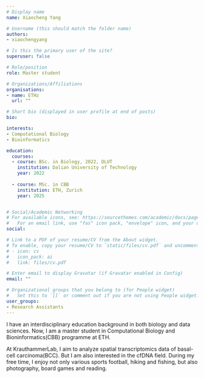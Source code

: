 ```yaml
---
# Display name
name: Xiaocheng Yang

# Username (this should match the folder name)
authors:
- xiaochengyang

# Is this the primary user of the site?
superuser: false

# Role/position
role: Master student

# Organizations/Affiliations
organisations:
- name: ETHz
  url: ""

# Short bio (displayed in user profile at end of posts)
bio: 

interests:
- Computational Biology
- Bioinformatics

education:
  courses:
  - course: BSc. in Biology, 2022, DLUT
    institution: Dalian University of Technology
    year: 2022
    
  - course: MSc. in CBB
    institution: ETH, Zurich
    year: 2025 


# Social/Academic Networking
# For available icons, see: https://sourcethemes.com/academic/docs/page-builder/#icons
#   For an email link, use "fas" icon pack, "envelope" icon, and your uzh email up to before the '@'.
social:

# Link to a PDF of your resume/CV from the About widget.
# To enable, copy your resume/CV to `static/files/cv.pdf` and uncomment the lines below.
# - icon: cv
#   icon_pack: ai
#   link: files/cv.pdf

# Enter email to display Gravatar (if Gravatar enabled in Config)
email: ""

# Organizational groups that you belong to (for People widget)
#   Set this to `[]` or comment out if you are not using People widget.
user_groups:
- Research Assistants
---
```

I have an interdisciplinary education background in both biology and data sciences. Now, I am a master student in Computational Biology and Bioninformatics(CBB) programme at ETH.  

At KrauthammerLab, I aim to analyze spatial transcriptomics data of basal-cell carcinoma(BCC). But I am also interested in  the cfDNA field. During my free time, I enjoy not only various sports football, hiking and fishing, but also photography, board games and reading. 
